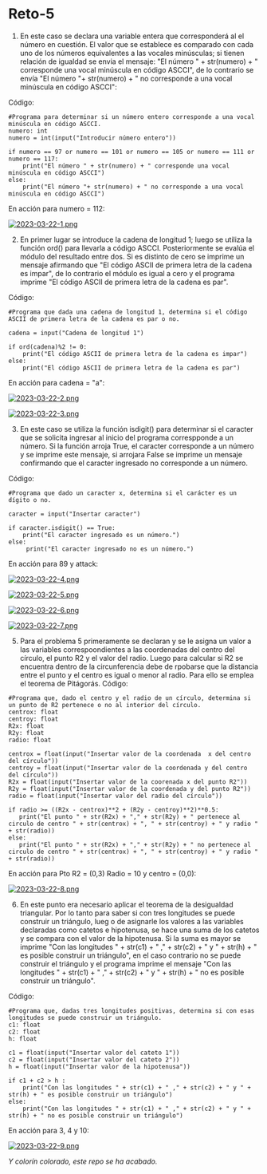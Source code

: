 # Reto-5 

1. En este caso se declara una variable entera que corresponderá al el número en cuestión. El valor que se establece es comparado con cada uno de los números equivalentes a las vocales minúsculas; si tienen relación de igualdad se envia el mensaje: "El número " + str(numero) + " corresponde una vocal minúscula en código ASCCI", de lo contrario se envía "El número "+ str(numero) + " no corresponde a una vocal minúscula en código ASCCI":

Código:

```
#Programa para determinar si un número entero corresponde a una vocal minúscula en código ASCCI.
numero: int 
numero = int(input("Introducir número entero"))

if numero == 97 or numero == 101 or numero == 105 or numero == 111 or numero == 117:
    print("El número " + str(numero) + " corresponde una vocal minúscula en código ASCCI")
else:
    print("El número "+ str(numero) + " no corresponde a una vocal minúscula en código ASCCI")
``` 
En acción para numero = 112: 

[![2023-03-22-1.png](https://i.postimg.cc/x8mRns4w/2023-03-22-1.png)](https://postimg.cc/bSzbRR8g)

2. En primer lugar se introduce la cadena de longitud 1; luego se utiliza la función ord() para llevarla a código ASCCI. Posteriormente se evalúa el módulo del resultado entre dos. Si es distinto de cero se imprime un mensaje afirmando que "El código ASCII de primera letra de la cadena es impar", de lo contrario el módulo es igual a cero y el programa imprime "El código ASCII de primera letra de la cadena es par".

Código:

```
#Programa que dada una cadena de longitud 1, determina si el código ASCII de primera letra de la cadena es par o no.

cadena = input("Cadena de longitud 1")

if ord(cadena)%2 != 0:
    print("El código ASCII de primera letra de la cadena es impar")
else:
    print("El código ASCII de primera letra de la cadena es par") 
```
En acción para cadena = "a":

[![2023-03-22-2.png](https://i.postimg.cc/YqwVjgz6/2023-03-22-2.png)](https://postimg.cc/w30FG1PM)

[![2023-03-22-3.png](https://i.postimg.cc/pXYSjTsg/2023-03-22-3.png)](https://postimg.cc/w7MF868V)

3. En este caso se utiliza la función isdigit() para determinar si el caracter que se solicita ingresar al inicio del programa correspponde a un número. Si la función arroja True, el caracter corresponde a un número y se imprime este mensaje, si arrojara False se imprime un mensaje confirmando que el caracter ingresado no corresponde a un número.

Código:
```
#Programa que dado un caracter x, determina si el carácter es un dígito o no.

caracter = input("Insertar caracter")

if caracter.isdigit() == True:
    print("El caracter ingresado es un número.")
else:
     print("El caracter ingresado no es un número.")
```

En acción para 89 y attack:

[![2023-03-22-4.png](https://i.postimg.cc/SxmxLnk8/2023-03-22-4.png)](https://postimg.cc/JGd8M4y4)

[![2023-03-22-5.png](https://i.postimg.cc/0NQ53h6y/2023-03-22-5.png)](https://postimg.cc/DS9K4jd9)

[![2023-03-22-6.png](https://i.postimg.cc/MGFZ8tRb/2023-03-22-6.png)](https://postimg.cc/5H8WBBs6)

[![2023-03-22-7.png](https://i.postimg.cc/7ZXYKqZR/2023-03-22-7.png)](https://postimg.cc/NK9cMqT8)

5. Para el problema 5 primeramente se declaran y se le asigna un valor a las variables correspoondientes a las coordenadas del centro del círculo, el punto R2 y el valor del radio. Luego para calcular si R2 se encuentra dentro de la circunferencia debe de rpobarse que la distancia entre el punto y el centro es igual o menor al radio. Para ello se emplea el teorema de Pitágorás. 
 Código:
 ```
 #Programa que, dado el centro y el radio de un círculo, determina si un punto de R2 pertenece o no al interior del círculo.
centrox: float
centroy: float
R2x: float
R2y: float
radio: float

centrox = float(input("Insertar valor de la coordenada  x del centro del círculo"))
centroy = float(input("Insertar valor de la coordenada y del centro del círculo"))
R2x = float(input("Insertar valor de la coorenada x del punto R2"))
R2y = float(input("Insertar valor de la coordenada y del punto R2"))
radio = float(input("Insertar valor del radio del círculo"))

if radio >= ((R2x - centrox)**2 + (R2y - centroy)**2)**0.5:
    print("El punto " + str(R2x) + "," + str(R2y) + " pertenece al circulo de centro " + str(centrox) + ", " + str(centroy) + " y radio " + str(radio))
else:
    print("El punto " + str(R2x) + "," + str(R2y) + " no pertenece al circulo de centro " + str(centrox) + ", " + str(centroy) + " y radio " + str(radio))
```
    
En acción  para Pto R2 = (0,3) Radio = 10 y centro = (0,0): 

[![2023-03-22-8.png](https://i.postimg.cc/sXt68VCz/2023-03-22-8.png)](https://postimg.cc/R6LLJx0p)

6. En este punto era necesario aplicar el teorema de la desigualdad triangular. Por lo tanto para saber si con tres longitudes se puede construir un triángulo, lueg o de asignarle los valores a las variables declaradas como catetos e hipotenusa, se hace una suma de los catetos y se compara con el valor de la hipotenusa. Si la suma es mayor se imprime "Con las longitudes " + str(c1) + " ," + str(c2) + " y " + str(h) + " es posible construir un triángulo", en el caso contrario no se puede construir el triángulo y el programa imprime el mensaje "Con las longitudes " + str(c1) + " ," + str(c2) + " y " + str(h) + " no es posible construir un triángulo".

Código: 
```
#Programa que, dadas tres longitudes positivas, determina si con esas longitudes se puede construir un triángulo.
c1: float
c2: float
h: float

c1 = float(input("Insertar valor del cateto 1"))
c2 = float(input("Insertar valor del cateto 2"))
h = float(input("Insertar valor de la hipotenusa"))

if c1 + c2 > h :
    print("Con las longitudes " + str(c1) + " ," + str(c2) + " y " + str(h) + " es posible construir un triángulo")
else:
    print("Con las longitudes " + str(c1) + " ," + str(c2) + " y " + str(h) + " no es posible construir un triángulo")
```
En acción para 3, 4 y 10:

[![2023-03-22-9.png](https://i.postimg.cc/6q43WfPR/2023-03-22-9.png)](https://postimg.cc/GTrrzGdh)

*Y colorín colorado, este repo se ha acabado.*
